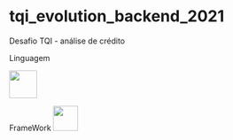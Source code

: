 # tqi_evolution_backend_2021
Desafio TQI - análise de crédito

Linguagem

<img src="https://svgshare.com/i/dPV.svg" width="50px">

FrameWork
       <img src="https://svgshare.com/i/dN3.svg" width="45px">
